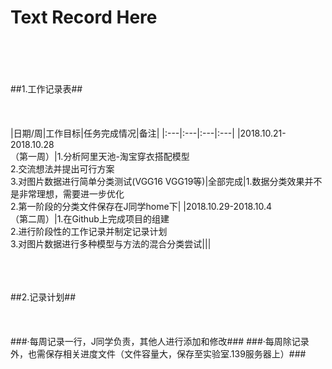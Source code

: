 # Text Record Here
<br><br><br><br>
##1.工作记录表##
<br><br><br><br>
|日期/周|工作目标|任务完成情况|备注|
|:---|:---|:---|:---|
|2018.10.21-2018.10.28<br>（第一周）|1.分析阿里天池-淘宝穿衣搭配模型<br> 2.交流想法并提出可行方案<br> 3.对图片数据进行简单分类测试(VGG16 VGG19等)|全部完成|1.数据分类效果并不是非常理想，需要进一步优化<br>2.第一阶段的分类文件保存在J同学home下|
|2018.10.29-2018.10.4<br>（第二周）|1.在Github上完成项目的组建<br> 2.进行阶段性的工作记录并制定记录计划<br> 3.对图片数据进行多种模型与方法的混合分类尝试|||
<br><br><br><br>


##2.记录计划##
<br><br><br><br>
    ###·每周记录一行，J同学负责，其他人进行添加和修改###
    ###·每周除记录外，也需保存相关进度文件（文件容量大，保存至实验室.139服务器上）###

